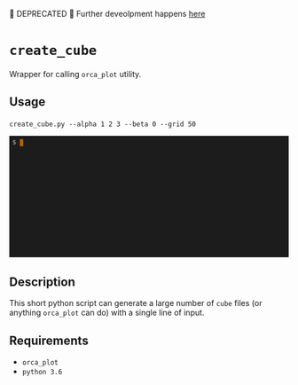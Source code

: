 :stop_sign: DEPRECATED :stop_sign:
Further deveolpment happens [here](https://gitlab.gwdg.de/orca-helpers/orca-helpers/)

# `create_cube`
Wrapper for calling `orca_plot` utility. 

## Usage
`create_cube.py --alpha 1 2 3 --beta 0 --grid 50`

<img src="example.gif"  width="600">

## Description
This short python script can generate a large number of `cube` files (or anything `orca_plot` can do) with a single line of input. 

## Requirements
- `orca_plot`
- `python 3.6`
